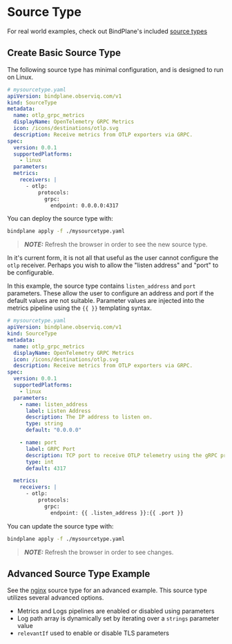 # Source Type

For real world examples, check out BindPlane's included [source types](../../../resources/source-types/)

## Create Basic Source Type

The following source type has minimal configuration, and is designed to run on Linux.

```yaml
# mysourcetype.yaml
apiVersion: bindplane.observiq.com/v1
kind: SourceType
metadata:
  name: otlp_grpc_metrics
  displayName: OpenTelemetry GRPC Metrics
  icon: /icons/destinations/otlp.svg
  description: Receive metrics from OTLP exporters via GRPC.
spec:
  version: 0.0.1
  supportedPlatforms:
    - linux
  parameters:
  metrics:
    receivers: |
      - otlp:
          protocols:
            grpc:
              endpoint: 0.0.0.0:4317
```

You can deploy the source type with:

```bash
bindplane apply -f ./mysourcetype.yaml
```

> **_NOTE:_**  Refresh the browser in order to see the new source type.

In it's current form, it is not all that useful as the user cannot configure
the `otlp` receiver. Perhaps you wish to allow the "listen address" and "port" to be configurable.

In this example, the source type contains `listen_address` and `port` parameters. These allow the
user to configure an address and port if the default values are not suitable. Parameter values are
injected into the metrics pipeline using the `{{ }}` templating syntax.

```yaml
# mysourcetype.yaml
apiVersion: bindplane.observiq.com/v1
kind: SourceType
metadata:
  name: otlp_grpc_metrics
  displayName: OpenTelemetry GRPC Metrics
  icon: /icons/destinations/otlp.svg
  description: Receive metrics from OTLP exporters via GRPC.
spec:
  version: 0.0.1
  supportedPlatforms:
    - linux
  parameters:
    - name: listen_address
      label: Listen Address
      description: The IP address to listen on.
      type: string
      default: "0.0.0.0"

    - name: port
      label: GRPC Port
      description: TCP port to receive OTLP telemetry using the gRPC protocol.
      type: int
      default: 4317

  metrics:
    receivers: |
      - otlp:
          protocols:
            grpc:
              endpoint: {{ .listen_address }}:{{ .port }}
```

You can update the source type with:

```bash
bindplane apply -f ./mysourcetype.yaml
```

> **_NOTE:_**  Refresh the browser in order to see changes.

## Advanced Source Type Example

See the [nginx](https://github.com/observIQ/bindplane-op/blob/main/resources/source-types/nginx.yaml) source
type for an advanced example. This source type utilizes several advanced options.

- Metrics and Logs pipelines are enabled or disabled using parameters
- Log path array is dynamically set by iterating over a `strings` parameter value
- `relevantIf` used to enable or disable TLS parameters
